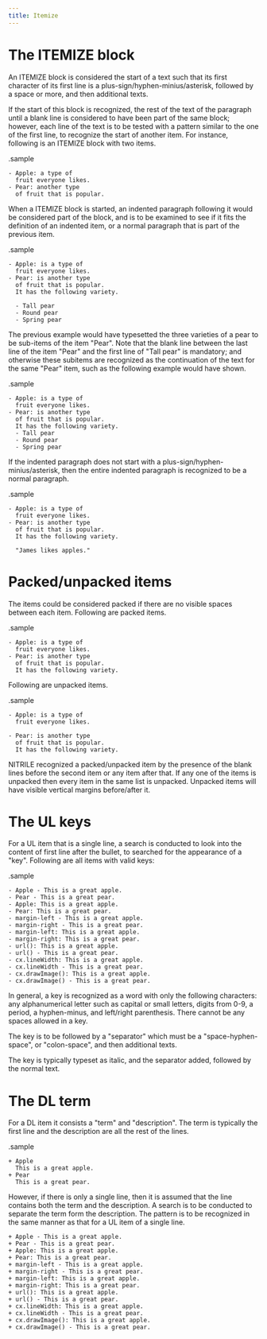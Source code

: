 ```yaml
---
title: Itemize
---
```


# The ITEMIZE block

An ITEMIZE block is considered the start of a text
such that its first character of its first line is
a plus-sign/hyphen-minius/asterisk, followed
by a space or more, and then additional texts.

If the start of this block is recognized, the rest of the text
of the paragraph until a blank line is considered to have
been part of the same block; however, each line of the text is to be
tested with a pattern similar to the one of the first line, to recognize
the start of another item. For instance, following is an ITEMIZE block
with two items.

.sample

    - Apple: a type of
      fruit everyone likes.
    - Pear: another type 
      of fruit that is popular.

When a ITEMIZE block is started, an indented paragraph following it would
be considered part of the block, and is to be examined to see if it fits
the definition of an indented item, or a normal paragraph that is 
part of the previous item.
      
.sample

    - Apple: is a type of
      fruit everyone likes.
    - Pear: is another type 
      of fruit that is popular.
      It has the following variety.

      - Tall pear
      - Round pear
      - Spring pear

The previous example would have typesetted the three varieties
of a pear to be sub-items of the item "Pear".
Note that the blank line between the last line of the item "Pear"
and the first line of "Tall pear" is mandatory; and otherwise
these subitems are recognized as the continuation of the text
for the same "Pear" item, such as the following example
would have shown.

.sample

    - Apple: is a type of
      fruit everyone likes.
    - Pear: is another type 
      of fruit that is popular.
      It has the following variety.
      - Tall pear
      - Round pear
      - Spring pear

If the indented paragraph does not start with a 
plus-sign/hyphen-minius/asterisk, 
then the entire indented paragraph is recognized
to be a normal paragraph.

.sample

    - Apple: is a type of
      fruit everyone likes.
    - Pear: is another type 
      of fruit that is popular.
      It has the following variety.

      "James likes apples."

# Packed/unpacked items

The items could be considered packed if there are no visible spaces
between each item. Following are packed items.

.sample

    - Apple: is a type of
      fruit everyone likes.
    - Pear: is another type 
      of fruit that is popular.
      It has the following variety.

Following are unpacked items.

.sample

    - Apple: is a type of
      fruit everyone likes.

    - Pear: is another type 
      of fruit that is popular.
      It has the following variety.

NITRILE recognized a packed/unpacked item by the presence of the blank lines
before the second item or any item after that. If any one of the items is
unpacked then every item in the same list is unpacked.  Unpacked items will
have visible vertical margins before/after it.

# The UL keys

For a UL item that is a single line, a search is conducted to look into the
content of first line after the bullet,  to searched for the appearance of a
"key".  Following are all items with valid keys:

.sample

    - Apple - This is a great apple.
    - Pear - This is a great pear.
    - Apple: This is a great apple.
    - Pear: This is a great pear.
    - margin-left - This is a great apple.
    - margin-right - This is a great pear.
    - margin-left: This is a great apple.
    - margin-right: This is a great pear.
    - url(): This is a great apple.
    - url() - This is a great pear.
    - cx.lineWidth: This is a great apple.
    - cx.lineWidth - This is a great pear.
    - cx.drawImage(): This is a great apple.
    - cx.drawImage() - This is a great pear.

In general, a key is recognized as a word with only the following characters:
any alphanumerical letter such as capital or small letters, digits from 0-9, a
period, a hyphen-minus, and left/right parenthesis. There cannot be any spaces
allowed in a key. 

The key is to be followed by a "separator" which must be a
"space-hyphen-space", or "colon-space", and then additional texts.

The key is typically typeset as italic, and the separator added, followed by 
the normal text.

# The DL term

For a DL item it consists a "term" and "description". 
The term is typically the first line and the description
are all the rest of the lines.

.sample

    + Apple
      This is a great apple.
    + Pear
      This is a great pear.

However, if there is only a single line, then it is assumed that the line
contains both the term and the description. A search is to be conducted
to separate the term form the description. The pattern is to be recognized
in the same manner as that for a UL item of a single line.

    + Apple - This is a great apple.
    + Pear - This is a great pear.
    + Apple: This is a great apple.
    + Pear: This is a great pear.
    + margin-left - This is a great apple.
    + margin-right - This is a great pear.
    + margin-left: This is a great apple.
    + margin-right: This is a great pear.
    + url(): This is a great apple.
    + url() - This is a great pear.
    + cx.lineWidth: This is a great apple.
    + cx.lineWidth - This is a great pear.
    + cx.drawImage(): This is a great apple.
    + cx.drawImage() - This is a great pear.




